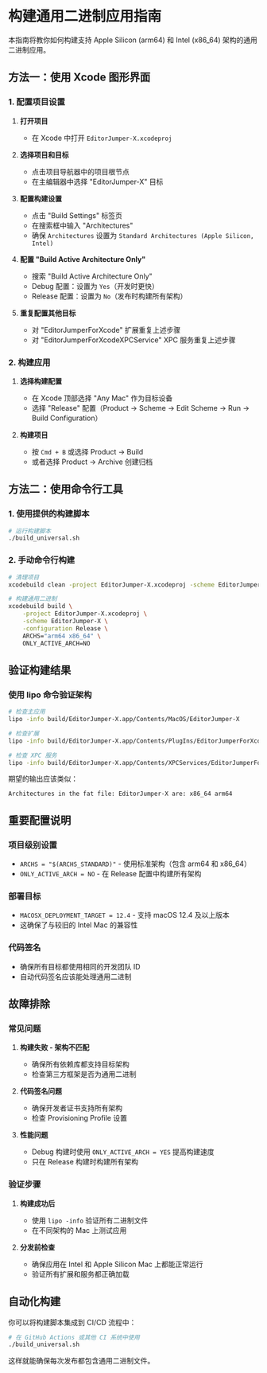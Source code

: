 # 构建通用二进制应用指南

本指南将教你如何构建支持 Apple Silicon (arm64) 和 Intel (x86_64) 架构的通用二进制应用。

## 方法一：使用 Xcode 图形界面

### 1. 配置项目设置

1. **打开项目**
   - 在 Xcode 中打开 `EditorJumper-X.xcodeproj`

2. **选择项目和目标**
   - 点击项目导航器中的项目根节点
   - 在主编辑器中选择 "EditorJumper-X" 目标

3. **配置构建设置**
   - 点击 "Build Settings" 标签页
   - 在搜索框中输入 "Architectures"
   - 确保 `Architectures` 设置为 `Standard Architectures (Apple Silicon, Intel)`

4. **配置 "Build Active Architecture Only"**
   - 搜索 "Build Active Architecture Only"
   - Debug 配置：设置为 `Yes`（开发时更快）
   - Release 配置：设置为 `No`（发布时构建所有架构）

5. **重复配置其他目标**
   - 对 "EditorJumperForXcode" 扩展重复上述步骤
   - 对 "EditorJumperForXcodeXPCService" XPC 服务重复上述步骤

### 2. 构建应用

1. **选择构建配置**
   - 在 Xcode 顶部选择 "Any Mac" 作为目标设备
   - 选择 "Release" 配置（Product → Scheme → Edit Scheme → Run → Build Configuration）

2. **构建项目**
   - 按 `Cmd + B` 或选择 Product → Build
   - 或者选择 Product → Archive 创建归档

## 方法二：使用命令行工具

### 1. 使用提供的构建脚本

```bash
# 运行构建脚本
./build_universal.sh
```

### 2. 手动命令行构建

```bash
# 清理项目
xcodebuild clean -project EditorJumper-X.xcodeproj -scheme EditorJumper-X

# 构建通用二进制
xcodebuild build \
    -project EditorJumper-X.xcodeproj \
    -scheme EditorJumper-X \
    -configuration Release \
    ARCHS="arm64 x86_64" \
    ONLY_ACTIVE_ARCH=NO
```

## 验证构建结果

### 使用 lipo 命令验证架构

```bash
# 检查主应用
lipo -info build/EditorJumper-X.app/Contents/MacOS/EditorJumper-X

# 检查扩展
lipo -info build/EditorJumper-X.app/Contents/PlugIns/EditorJumperForXcode.appex/Contents/MacOS/EditorJumperForXcode

# 检查 XPC 服务
lipo -info build/EditorJumper-X.app/Contents/XPCServices/EditorJumperForXcodeXPCService.xpc/Contents/MacOS/EditorJumperForXcodeXPCService
```

期望的输出应该类似：
```
Architectures in the fat file: EditorJumper-X are: x86_64 arm64
```

## 重要配置说明

### 项目级别设置
- `ARCHS = "$(ARCHS_STANDARD)"` - 使用标准架构（包含 arm64 和 x86_64）
- `ONLY_ACTIVE_ARCH = NO` - 在 Release 配置中构建所有架构

### 部署目标
- `MACOSX_DEPLOYMENT_TARGET = 12.4` - 支持 macOS 12.4 及以上版本
- 这确保了与较旧的 Intel Mac 的兼容性

### 代码签名
- 确保所有目标都使用相同的开发团队 ID
- 自动代码签名应该能处理通用二进制

## 故障排除

### 常见问题

1. **构建失败 - 架构不匹配**
   - 确保所有依赖库都支持目标架构
   - 检查第三方框架是否为通用二进制

2. **代码签名问题**
   - 确保开发者证书支持所有架构
   - 检查 Provisioning Profile 设置

3. **性能问题**
   - Debug 构建时使用 `ONLY_ACTIVE_ARCH = YES` 提高构建速度
   - 只在 Release 构建时构建所有架构

### 验证步骤

1. **构建成功后**
   - 使用 `lipo -info` 验证所有二进制文件
   - 在不同架构的 Mac 上测试应用

2. **分发前检查**
   - 确保应用在 Intel 和 Apple Silicon Mac 上都能正常运行
   - 验证所有扩展和服务都正确加载

## 自动化构建

你可以将构建脚本集成到 CI/CD 流程中：

```bash
# 在 GitHub Actions 或其他 CI 系统中使用
./build_universal.sh
```

这样就能确保每次发布都包含通用二进制文件。 